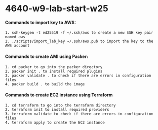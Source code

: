 # 4640-w9-lab-start-w25

#### Commands to import key to AWS:

    1. ssh-keygen -t ed25519 -f ~/.ssh/aws to create a new SSH key pair named aws
    2. ./scripts/import_lab_key ~/.ssh/aws.pub to import the key to the AWS account

#### Commands to create AMI using Packer:

    1. cd packer to go into the packer directory
    2. packer init . to install required plugins
    3. packer validate . to check if there are errors in configuration files
    4. packer build . to build the image

#### Commands to create EC2 instance using Terraform

    1. cd terraform to go into the terraform directory
    2. terraform init to install required providers
    3. terraform validate to check if there are errors in configuration files
    4. terraform apply to create the EC2 instance
